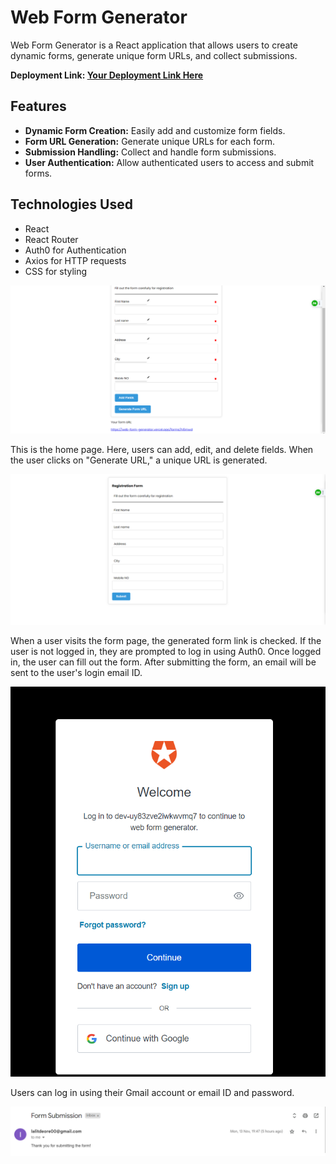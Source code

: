 # Web Form Generator

Web Form Generator is a React application that allows users to create dynamic forms, generate unique form URLs, and collect submissions.

**Deployment Link: [Your Deployment Link Here](https://web-form-generator.vercel.app/)**

## Features

- **Dynamic Form Creation:** Easily add and customize form fields.
- **Form URL Generation:** Generate unique URLs for each form.
- **Submission Handling:** Collect and handle form submissions.
- **User Authentication:** Allow authenticated users to access and submit forms.

## Technologies Used

- React
- React Router
- Auth0 for Authentication
- Axios for HTTP requests
- CSS for styling

![Home Page](Images/home.png)

This is the home page. Here, users can add, edit, and delete fields. When the user clicks on "Generate URL," a unique URL is generated.

![Form Page](Images/form.png)

When a user visits the form page, the generated form link is checked. If the user is not logged in, they are prompted to log in using Auth0. Once logged in, the user can fill out the form. After submitting the form, an email will be sent to the user's login email ID.

![Login Page](Images/login.png)

Users can log in using their Gmail account or email ID and password.

![Email Sent to Login Email ID](Images/email.png)
